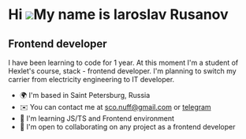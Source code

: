 Hi ![](https://user-images.githubusercontent.com/18350557/176309783-0785949b-9127-417c-8b55-ab5a4333674e.gif)My name is Iaroslav Rusanov
========================================================================================================================================

Frontend developer
------------------

I have been learning to code for 1 year. At this moment I'm a student of Hexlet's course, stack - frontend developer. I'm planning to switch my carrier from electricity engineering to IT developer.

* 🌍  I'm based in Saint Petersburg, Russia
* ✉️  You can contact me at [sco.nuff@gmail.com](mailto:sco.nuff@gmail.com) or [telegram](https://t.me/hecfyjd)
* 🧠  I'm learning JS/TS and Frontend environment
* 🤝  I'm open to collaborating on any project as a frontend developer
